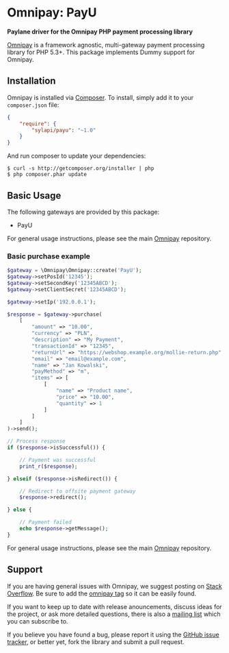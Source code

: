 # Omnipay: PayU

**Paylane driver for the Omnipay PHP payment processing library**

[Omnipay](https://github.com/thephpleague/omnipay) is a framework agnostic, multi-gateway payment
processing library for PHP 5.3+. This package implements Dummy support for Omnipay.

## Installation

Omnipay is installed via [Composer](http://getcomposer.org/). To install, simply add it
to your `composer.json` file:

```json
{
    "require": {
        "sylapi/payu": "~1.0"
    }
}
```

And run composer to update your dependencies:

    $ curl -s http://getcomposer.org/installer | php
    $ php composer.phar update

## Basic Usage

The following gateways are provided by this package:

* PayU


For general usage instructions, please see the main [Omnipay](https://github.com/thephpleague/omnipay)
repository.

### Basic purchase example

```php
$gateway = \Omnipay\Omnipay::create('PayU');  
$gateway->setPosId('12345');
$gateway->setSecondKey('12345ABCD');
$gateway->setClientSecret('12345ABCD');

$gateway->setIp('192.0.0.1');

$response = $gateway->purchase(
    [
        "amount" => "10.00",
        "currency" => "PLN",
        "description" => "My Payment",
        "transactionId" => "12345",
        "returnUrl" => "https://webshop.example.org/mollie-return.php",
        "email" => "email@example.com",
        "name" => "Jan Kowalski",
        "payMethod" => "m",
        "items" => [
            [
                "name" => "Product name",
                "price" => "10.00",
                "quantity" => 1
            ]
        ]
    ]
)->send();

// Process response
if ($response->isSuccessful()) {

    // Payment was successful
    print_r($response);

} elseif ($response->isRedirect()) {

    // Redirect to offsite payment gateway
    $response->redirect();

} else {

    // Payment failed
    echo $response->getMessage();
}
```

For general usage instructions, please see the main [Omnipay](https://github.com/thephpleague/omnipay)
repository.

## Support

If you are having general issues with Omnipay, we suggest posting on
[Stack Overflow](http://stackoverflow.com/). Be sure to add the
[omnipay tag](http://stackoverflow.com/questions/tagged/omnipay) so it can be easily found.

If you want to keep up to date with release anouncements, discuss ideas for the project,
or ask more detailed questions, there is also a [mailing list](https://groups.google.com/forum/#!forum/omnipay) which
you can subscribe to.

If you believe you have found a bug, please report it using the [GitHub issue tracker](https://github.com/sylapi/omnipay-payu/issues),
or better yet, fork the library and submit a pull request.
